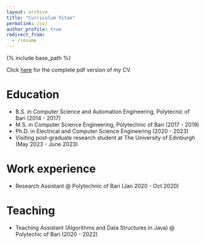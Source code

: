```yaml
---
layout: archive
title: "Curriculum Vitae"
permalink: /cv/
author_profile: true
redirect_from:
  - /resume
---
```


{% include base_path %}

Click [here](https://drive.google.com/file/d/1rL_7L0qYKIF1BE8lq8wjADkd2zbm-dNI/view?usp=sharing) for the complete pdf version of my CV.

Education
======
* B.S. in Computer Science and Automation Engineering, Polytecnic of Bari (2014 - 2017)
* M.S. in Computer Science Engineering, Polytechnic of Bari (2017 - 2019)
* Ph.D. in Electrical and Computer Science Engineering (2020 - 2023)
* Visiting post-graduate research student at The University of Edinburgh (May 2023 - June 2023)

Work experience
======
* Research Assistant @ Polytechnic of Bari (Jan 2020 - Oct 2020)
  
Teaching
======
* Teaching Assistant (Algorithms and Data Structures in Java) @ Polytechic of Bari (2020 - 2022)
